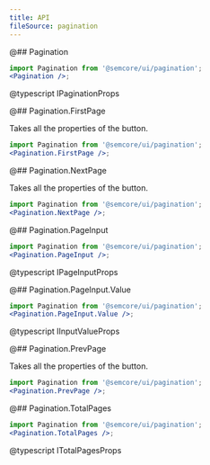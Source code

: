 ```yaml
---
title: API
fileSource: pagination
---
```


@## Pagination

```jsx
import Pagination from '@semcore/ui/pagination';
<Pagination />;
```

@typescript IPaginationProps

@## Pagination.FirstPage

Takes all the properties of the button.

```jsx
import Pagination from '@semcore/ui/pagination';
<Pagination.FirstPage />;
```

@## Pagination.NextPage

Takes all the properties of the button.

```jsx
import Pagination from '@semcore/ui/pagination';
<Pagination.NextPage />;
```

@## Pagination.PageInput

```jsx
import Pagination from '@semcore/ui/pagination';
<Pagination.PageInput />;
```

@typescript IPageInputProps

@## Pagination.PageInput.Value

```jsx
import Pagination from '@semcore/ui/pagination';
<Pagination.PageInput.Value />;
```

@typescript IInputValueProps

@## Pagination.PrevPage

Takes all the properties of the button.

```jsx
import Pagination from '@semcore/ui/pagination';
<Pagination.PrevPage />;
```

@## Pagination.TotalPages

```jsx
import Pagination from '@semcore/ui/pagination';
<Pagination.TotalPages />;
```

@typescript ITotalPagesProps
